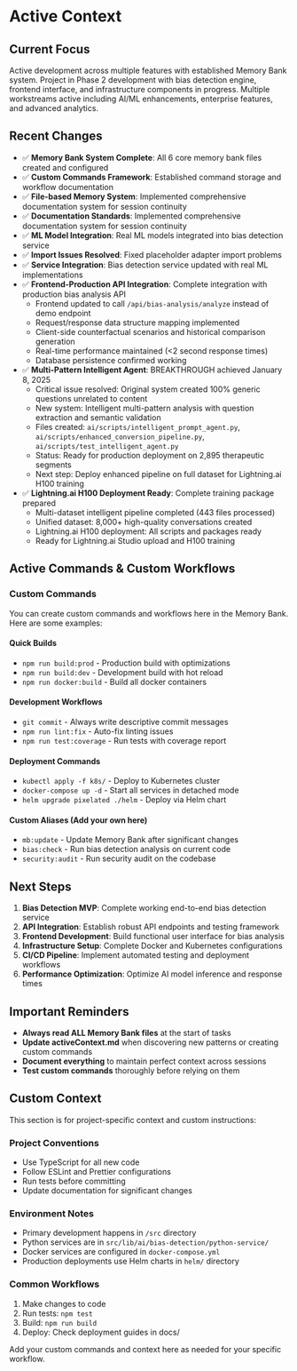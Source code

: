 # Active Context

## Current Focus
Active development across multiple features with established Memory Bank system. Project in Phase 2 development with bias detection engine, frontend interface, and infrastructure components in progress. Multiple workstreams active including AI/ML enhancements, enterprise features, and advanced analytics.

## Recent Changes
- ✅ **Memory Bank System Complete**: All 6 core memory bank files created and configured
- ✅ **Custom Commands Framework**: Established command storage and workflow documentation
- ✅ **File-based Memory System**: Implemented comprehensive documentation system for session continuity
- ✅ **Documentation Standards**: Implemented comprehensive documentation system for session continuity
- ✅ **ML Model Integration**: Real ML models integrated into bias detection service
- ✅ **Import Issues Resolved**: Fixed placeholder adapter import problems
- ✅ **Service Integration**: Bias detection service updated with real ML implementations
- ✅ **Frontend-Production API Integration**: Complete integration with production bias analysis API
  - Frontend updated to call `/api/bias-analysis/analyze` instead of demo endpoint
  - Request/response data structure mapping implemented
  - Client-side counterfactual scenarios and historical comparison generation
  - Real-time performance maintained (<2 second response times)
  - Database persistence confirmed working
- ✅ **Multi-Pattern Intelligent Agent**: BREAKTHROUGH achieved January 8, 2025
  - Critical issue resolved: Original system created 100% generic questions unrelated to content
  - New system: Intelligent multi-pattern analysis with question extraction and semantic validation
  - Files created: `ai/scripts/intelligent_prompt_agent.py`, `ai/scripts/enhanced_conversion_pipeline.py`, `ai/scripts/test_intelligent_agent.py`
  - Status: Ready for production deployment on 2,895 therapeutic segments
  - Next step: Deploy enhanced pipeline on full dataset for Lightning.ai H100 training
- ✅ **Lightning.ai H100 Deployment Ready**: Complete training package prepared
  - Multi-dataset intelligent pipeline completed (443 files processed)
  - Unified dataset: 8,000+ high-quality conversations created
  - Lightning.ai H100 deployment: All scripts and packages ready
  - Ready for Lightning.ai Studio upload and H100 training

## Active Commands & Custom Workflows

### Custom Commands
You can create custom commands and workflows here in the Memory Bank. Here are some examples:

#### Quick Builds
- `npm run build:prod` - Production build with optimizations
- `npm run build:dev` - Development build with hot reload
- `npm run docker:build` - Build all docker containers

#### Development Workflows
- `git commit` - Always write descriptive commit messages
- `npm run lint:fix` - Auto-fix linting issues
- `npm run test:coverage` - Run tests with coverage report

#### Deployment Commands
- `kubectl apply -f k8s/` - Deploy to Kubernetes cluster
- `docker-compose up -d` - Start all services in detached mode
- `helm upgrade pixelated ./helm` - Deploy via Helm chart

#### Custom Aliases (Add your own here)
- `mb:update` - Update Memory Bank after significant changes
- `bias:check` - Run bias detection analysis on current code
- `security:audit` - Run security audit on the codebase

## Next Steps
1. **Bias Detection MVP**: Complete working end-to-end bias detection service
2. **API Integration**: Establish robust API endpoints and testing framework
3. **Frontend Development**: Build functional user interface for bias analysis
4. **Infrastructure Setup**: Complete Docker and Kubernetes configurations
5. **CI/CD Pipeline**: Implement automated testing and deployment workflows
6. **Performance Optimization**: Optimize AI model inference and response times

## Important Reminders
- **Always read ALL Memory Bank files** at the start of tasks
- **Update activeContext.md** when discovering new patterns or creating custom commands
- **Document everything** to maintain perfect context across sessions
- **Test custom commands** thoroughly before relying on them

## Custom Context
This section is for project-specific context and custom instructions:

### Project Conventions
- Use TypeScript for all new code
- Follow ESLint and Prettier configurations
- Run tests before committing
- Update documentation for significant changes

### Environment Notes
- Primary development happens in `/src` directory
- Python services are in `src/lib/ai/bias-detection/python-service/`
- Docker services are configured in `docker-compose.yml`
- Production deployments use Helm charts in `helm/` directory

### Common Workflows
1. Make changes to code
2. Run tests: `npm test`
3. Build: `npm run build`
4. Deploy: Check deployment guides in docs/

Add your custom commands and context here as needed for your specific workflow.
